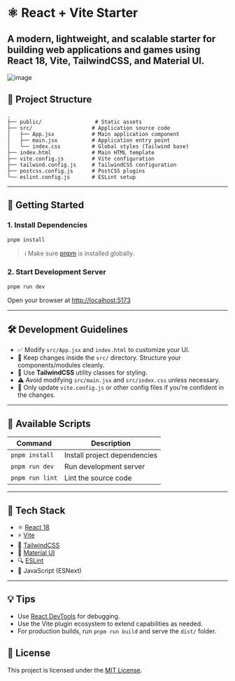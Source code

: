 # ⚛️ React + Vite Starter

A modern, lightweight, and scalable starter for building web applications and games using **React 18**, **Vite**, **TailwindCSS**, and **Material UI**.
---
![image](https://github.com/user-attachments/assets/f99ef000-d3d8-4659-b2b7-98cb2b3497c7)

## 📁 Project Structure
```
.
├── public/                 # Static assets
├── src/                   # Application source code
│   ├── App.jsx            # Main application component
│   ├── main.jsx           # Application entry point
│   └── index.css          # Global styles (Tailwind base)
├── index.html             # Main HTML template
├── vite.config.js         # Vite configuration
├── tailwind.config.js     # TailwindCSS configuration
├── postcss.config.js      # PostCSS plugins
└── eslint.config.js       # ESLint setup
```

---

## 🚀 Getting Started

### 1. Install Dependencies

```bash
pnpm install
```

> ℹ️ Make sure [pnpm](https://pnpm.io/installation) is installed globally.

### 2. Start Development Server

```bash
pnpm run dev
```

Open your browser at [http://localhost:5173](http://localhost:5173)

---

## 🛠️ Development Guidelines

* ✅ Modify `src/App.jsx` and `index.html` to customize your UI.
* 🧠 Keep changes inside the `src/` directory. Structure your components/modules cleanly.
* 🎨 Use **TailwindCSS** utility classes for styling.
* ⚠️ Avoid modifying `src/main.jsx` and `src/index.css` unless necessary.
* 🔧 Only update `vite.config.js` or other config files if you're confident in the changes.

---

## 📜 Available Scripts

| Command         | Description                  |
| --------------- | ---------------------------- |
| `pnpm install`  | Install project dependencies |
| `pnpm run dev`  | Run development server       |
| `pnpm run lint` | Lint the source code         |

---

## 🧰 Tech Stack

* ⚛️ [React 18](https://reactjs.org/)
* ⚡ [Vite](https://vitejs.dev/)
* 🎨 [TailwindCSS](https://tailwindcss.com/)
* 🧱 [Material UI](https://mui.com/)
* 🔍 [ESLint](https://eslint.org/)
* 🧪 JavaScript (ESNext)

---

## 💡 Tips

* Use [React DevTools](https://react-devtools.dev/) for debugging.
* Use the Vite plugin ecosystem to extend capabilities as needed.
* For production builds, run `pnpm run build` and serve the `dist/` folder.

## 📄 License

This project is licensed under the [MIT License](LICENSE).
